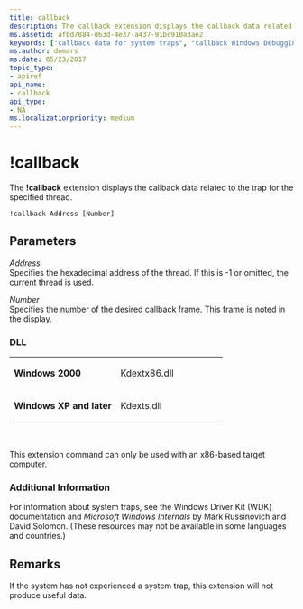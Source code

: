 ```yaml
---
title: callback
description: The callback extension displays the callback data related to the trap for the specified thread.
ms.assetid: afbd7884-d63d-4e37-a437-91bc910a3ae2
keywords: ["callback data for system traps", "callback Windows Debugging"]
ms.author: domars
ms.date: 05/23/2017
topic_type:
- apiref
api_name:
- callback
api_type:
- NA
ms.localizationpriority: medium
---
```


# !callback


The **!callback** extension displays the callback data related to the trap for the specified thread.

```dbgsyntax
!callback Address [Number]
```

## <span id="ddk__callback_dbg"></span><span id="DDK__CALLBACK_DBG"></span>Parameters


<span id="_______Address______"></span><span id="_______address______"></span><span id="_______ADDRESS______"></span> *Address*   
Specifies the hexadecimal address of the thread. If this is -1 or omitted, the current thread is used.

<span id="_______Number______"></span><span id="_______number______"></span><span id="_______NUMBER______"></span> *Number*   
Specifies the number of the desired callback frame. This frame is noted in the display.

### <span id="DLL"></span><span id="dll"></span>DLL

<table>
<colgroup>
<col width="50%" />
<col width="50%" />
</colgroup>
<tbody>
<tr class="odd">
<td align="left"><p><strong>Windows 2000</strong></p></td>
<td align="left"><p>Kdextx86.dll</p></td>
</tr>
<tr class="even">
<td align="left"><p><strong>Windows XP and later</strong></p></td>
<td align="left"><p>Kdexts.dll</p></td>
</tr>
</tbody>
</table>

 

This extension command can only be used with an x86-based target computer.

### <span id="Additional_Information"></span><span id="additional_information"></span><span id="ADDITIONAL_INFORMATION"></span>Additional Information

For information about system traps, see the Windows Driver Kit (WDK) documentation and *Microsoft Windows Internals* by Mark Russinovich and David Solomon. (These resources may not be available in some languages and countries.)

Remarks
-------

If the system has not experienced a system trap, this extension will not produce useful data.

 

 





